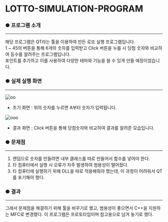 # LOTTO-SIMULATION-PROGRAM


### ● 프로그램 소개
---
 해당 프로그램은 QT라는 툴을 이용하여 만든 로또 실행 프로그램입니다.  
 1 ~ 45의 버튼을 통해 6개의 숫자를 입력받고 Click 버튼을 누를 시 당첨 숫자와 비교하여 등수를 알려주는 프로그램입니다.  
 포인트를 추가하고 이를 사용하여 다양한 테마와 기능을 쓸 수 있게 만들 예정이었습니다.  
   
### ● 실제 실행 화면
 ---
 ![oo](https://user-images.githubusercontent.com/101317590/171852025-1ee82e35-da3e-4698-b2f2-89eddba0623d.png)
 
- 초기 화면 : 위의 숫자를 누르면 A부터 숫자가 입력됩니다.

![ooo](https://user-images.githubusercontent.com/101317590/171852137-ae2cdd5e-d562-428e-95fc-31c461b7e2f2.png)

- 결과 화면 : Click 버튼을 통해 당첨숫자와 비교하여 결과를 알려준 모습입니다.  
   
### ● 문제점
 ---
 1. 랜덤으로 숫자를 만들려면 내부 클래스를 따로 만들어서 함수를 넣어야 한다.
 2. 타 컴퓨터에서 실행 시 오류가 자주 발생하여 범용성이 떨어졌다.
 3. 타 컴퓨터에 실행하기 위해 DLL을 따로 적용해줘야 했는데, 이 과정이 어려워서 QT를 포기해야 했다.
  
### ● 결과
---
 그래서 문제점을 해결하기 위해 툴을 바꾸기로 했고, 범용성이 좋으면서 C++을 지원하는 MFC로 변경했다.
 이 프로그램은 프로토타입이며 참고용으로 남겨 놓기로 했다.
